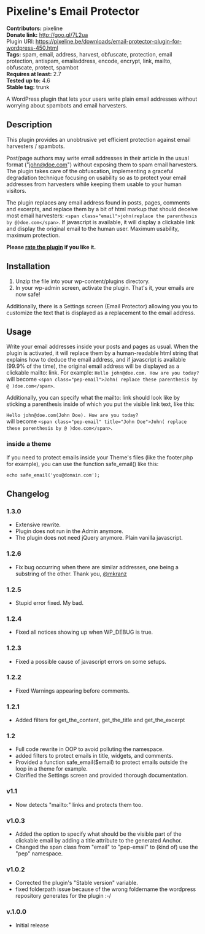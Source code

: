 # Pixeline's Email Protector 
**Contributors:** pixeline  
**Donate link:** http://goo.gl/7L2ua  
Plugin URI: https://pixeline.be/downloads/email-protector-plugin-for-wordpress-450.html  
**Tags:** spam, email, address, harvest, obfuscate, protection, email protection, antispam, emailaddress, encode, encrypt, link, mailto, obfuscate, protect, spambot  
**Requires at least:** 2.7  
**Tested up to:** 4.6  
**Stable tag:** trunk  

A WordPress plugin that lets your users write plain email addresses without worrying about spambots and email harvesters.


## Description 

This plugin provides an unobtrusive yet efficient protection against email harvesters / spambots.

Post/page authors may write email addresses in their article in the usual format ("john@doe.com") without exposing them to spam email harvesters. The plugin takes care of the obfuscation, implementing a graceful degradation technique focusing on usability so as to protect your email addresses from harvesters while keeping them usable to your human visitors.

The plugin replaces any email address found in posts, pages, comments and excerpts, and replace them by a bit of html markup that should deceive most email harvesters: `<span class="email">john(replace the parenthesis by @)doe.com</span>`. 
If javascript is available, it will display a clickable link and display the original email to the human user. Maximum usability, maximum protection.

<strong>Please <a href="http://wordpress.org/extend/plugins/pixelines-email-protector/">rate the plugin</a> if you like it.</strong>


## Installation 

1. Unzip the file into your wp-content/plugins directory. 
2. In your wp-admin screen, activate the plugin. That's it, your emails are now safe!

Additionally, there is a Settings screen (Email Protector) allowing you  you to customize the text that is displayed as a replacement to the email address.


## Usage 

Write your email addresses inside your posts and pages as usual. When the plugin is activated, it will replace them by a human-readable html string that explains how to deduce the email address, and if javascript is available (99.9% of the time), the original email address will be displayed as a clickable mailto: link. For example: 
`Hello john@doe.com. How are you today?` 
will become 
`<span class="pep-email">John( replace these parenthesis by @ )doe.com</span>`.

Additionally, you can specify what the mailto: link should look like by sticking a parenthesis inside of which you put the visible link text, like this:

`Hello john@doe.com(John Doe). How are you today?`  
will become 
`<span class="pep-email" title="John Doe">John( replace these parenthesis by @ )doe.com</span>`.


### inside a theme 
If you need to protect emails inside your Theme's files (like the footer.php for example), you can use the function safe_email() like this:

` echo safe_email('you@domain.com'); `


## Changelog 


### 1.3.0 
- Extensive rewrite.
- Plugin does not run in the Admin anymore.
- The plugin does not need jQuery anymore. Plain vanilla javascript.


### 1.2.6 
- Fix bug occurring when there are similar addresses, one being a substring of the other. Thank you, [@mkranz](https://wordpress.org/support/profile/mkranz)


### 1.2.5 
- Stupid error fixed. My bad.


### 1.2.4 
- Fixed all notices showing up when WP_DEBUG is true.


### 1.2.3 
- Fixed a possible cause of javascript errors on some setups.


### 1.2.2 
- Fixed Warnings appearing before comments.


### 1.2.1 
- Added filters for get_the_content, get_the_title and get_the_excerpt


### 1.2 
- Full code rewrite in OOP to avoid polluting the namespace.
- added filters to protect emails in title, widgets, and comments.
- Provided a function safe_email($email) to protect emails outside the loop in a theme for example.
- Clarified the Settings screen and provided thorough documentation.


### v1.1 
- Now detects "mailto:" links and protects them too.


### v1.0.3 
- Added the option to specify what should be the visible part of the clickable email by adding a title attribute to the generated Anchor.
- Changed the span class from "email" to "pep-email" to (kind of) use the "pep" namespace.


### v1.0.2 
- Corrected the plugin's "Stable version" variable.
- fixed folderpath issue because of the wrong foldername the wordpress repository generates for the plugin :-/


### v.1.0.0 
- Initial release
